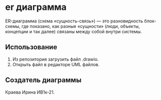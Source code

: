 # er диаграмма
ER-диаграмма (схема «сущность-связь») — это разновидность блок-схемы, где показано, как разные «сущности» (люди, объекты, концепции и так далее) связаны между собой внутри системы.
## Использование
1. Из репозитория загрузить файл .drawio.
2. Открыть файл в редакторе UML файлов.
## Создатель диаграммы
Краева Ирина ИВ1к-21.
